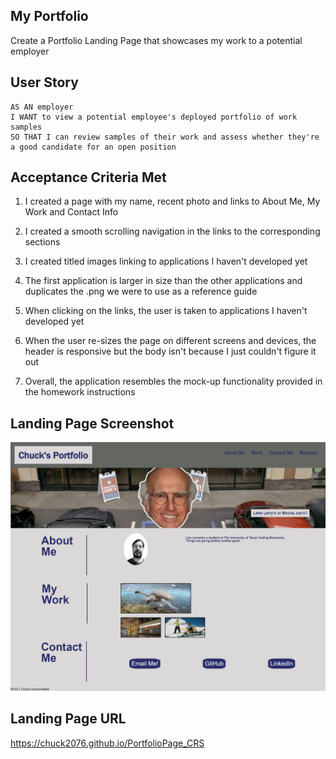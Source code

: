## My Portfolio
Create a Portfolio Landing Page that showcases my work to a potential employer

## User Story

```
AS AN employer
I WANT to view a potential employee's deployed portfolio of work samples
SO THAT I can review samples of their work and assess whether they're a good candidate for an open position
```
## Acceptance Criteria Met

1. I created a page with my name, recent photo and links to About Me, My Work and Contact Info

2. I created a smooth scrolling navigation in the links to the corresponding sections

3. I created titled images linking to applications I haven't developed yet

4. The first application is larger in size than the other applications and duplicates the .png we were to use as a reference guide

5. When clicking on the links, the user is taken to applications I haven't developed yet

6. When the user re-sizes the page on different screens and devices, the header is responsive but the body isn't because I just couldn't figure it out

7. Overall, the application resembles the mock-up functionality provided in the homework instructions

## Landing Page Screenshot
![Chuck's Portfolio Page](/assets/homework2_screenshot.png)

## Landing Page URL
https://chuck2076.github.io/PortfolioPage_CRS
